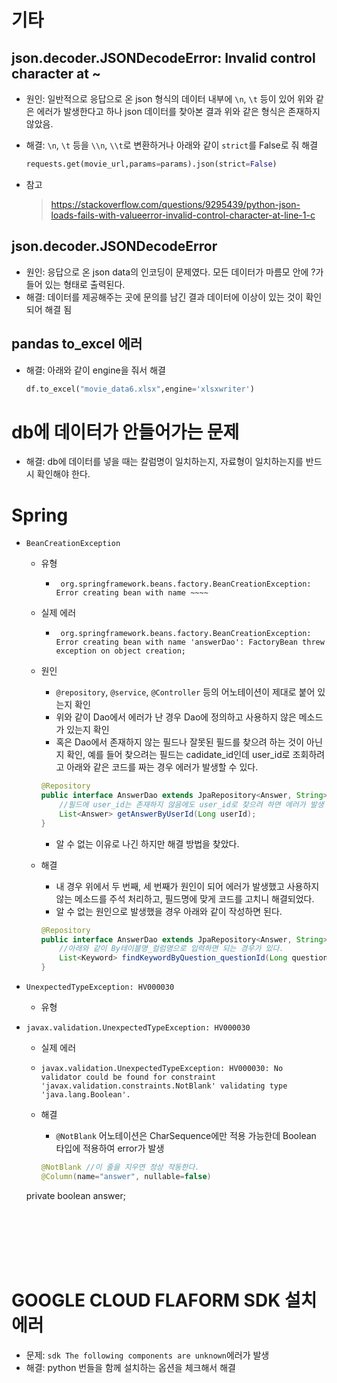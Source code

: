 # 기타

## json.decoder.JSONDecodeError: Invalid control character at ~

- 원인: 일반적으로 응답으로 온 json 형식의 데이터 내부에 `\n`, `\t` 등이 있어 위와 같은 에러가 발생한다고 하나 json 데이터를 찾아본 결과 위와 같은 형식은 존재하지 않았음. 

- 해결: `\n`, `\t` 등을 `\\n`, `\\t`로 변환하거나 아래와 같이 `strict`를 False로 줘 해결

  ```python
  requests.get(movie_url,params=params).json(strict=False)
  ```

- 참고

  > https://stackoverflow.com/questions/9295439/python-json-loads-fails-with-valueerror-invalid-control-character-at-line-1-c



## json.decoder.JSONDecodeError

- 원인: 응답으로 온 json data의 인코딩이 문제였다. 모든 데이터가 마름모 안에 ?가 들어 있는 형태로 출력된다.
- 해결: 데이터를 제공해주는 곳에 문의를 남긴 결과 데이터에 이상이 있는 것이 확인되어 해결 됨





## pandas to_excel 에러

- 해결: 아래와 같이 engine을 줘서 해결

  ```python
  df.to_excel("movie_data6.xlsx",engine='xlsxwriter')
  ```

  



# db에 데이터가 안들어가는 문제

- 해결: db에 데이터를 넣을 때는 칼럼명이 일치하는지, 자료형이 일치하는지를 반드시 확인해야 한다.









# Spring

- `BeanCreationException`
  - 유형
    
    - ` org.springframework.beans.factory.BeanCreationException: Error creating bean with name ~~~~`
    
  - 실제 에러 
    
    - ` org.springframework.beans.factory.BeanCreationException: Error creating bean with name 'answerDao': FactoryBean threw exception on object creation;`
    
  - 원인
    - `@repository`, `@service`, `@Controller` 등의 어노테이션이 제대로 붙어 있는지 확인
    - 위와 같이 Dao에서 에러가 난 경우 Dao에 정의하고 사용하지 않은 메소드가 있는지 확인
    - 혹은 Dao에서 존재하지 않는 필드나 잘못된 필드를 찾으려 하는 것이 아닌지 확인, 예를 들어 찾으려는 필드는 cadidate_id인데 user_id로 조회하려고 아래와 같은 코드를 짜는 경우 에러가 발생할 수 있다.
    
    ```java
    @Repository
    public interface AnswerDao extends JpaRepository<Answer, String> {
        //필드에 user_id는 존재하지 않음에도 user_id로 찾으려 하면 에러가 발생
        List<Answer> getAnswerByUserId(Long userId);
    }
    ```
  
    - 알 수 없는 이유로 나긴 하지만 해결 방법을 찾았다.
    
  - 해결
    
    - 내 경우 위에서 두 번째, 세 번째가 원인이 되어 에러가 발생했고 사용하지 않는 메소드를 주석 처리하고, 필드명에 맞게 코드를 고치니 해결되었다.
    - 알 수 없는 원인으로 발생했을 경우 아래와 같이 작성하면 된다.
    
    ```java
    @Repository
    public interface AnswerDao extends JpaRepository<Answer, String> {
        //아래와 같이 By테이블명_컬럼명으로 입력하면 되는 경우가 있다.
    	List<Keyword> findKeywordByQuestion_questionId(Long questionId);
    }
    ```
    
    
  
  
  
  



- `UnexpectedTypeException: HV000030`

  - 유형
  
- `javax.validation.UnexpectedTypeException: HV000030`
  
  - 실제 에러
  
  - `javax.validation.UnexpectedTypeException: HV000030: No validator could be found for constraint 'javax.validation.constraints.NotBlank' validating type 'java.lang.Boolean'.`
  
  - 해결

    - `@NotBlank` 어노테이션은 CharSequence에만 적용 가능한데 Boolean 타입에 적용하여 error가 발생
  
    ```java
    @NotBlank //이 줄을 지우면 정상 작동한다.
    @Column(name="answer", nullable=false)
  private boolean answer;
    ```
  
    





# GOOGLE CLOUD FLAFORM SDK 설치 에러

- 문제: `sdk The following components are unknown`에러가 발생
- 해결: python 번들을 함께 설치하는 옵션을 체크해서 해결